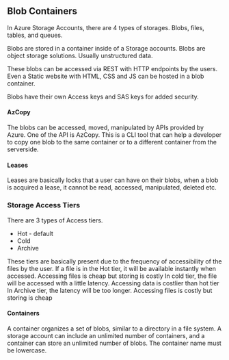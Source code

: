 ## Blob Containers
In Azure Storage Accounts, there are 4 types of storages. Blobs, files, tables, and queues. 

Blobs are stored in a container inside of a Storage accounts. Blobs are object storage solutions. Usually unstructured data. 

These blobs can be accessed via REST with HTTP endpoints by the users. Even a Static website with HTML, CSS and JS can be hosted in a blob container.

Blobs have their own Access keys and SAS keys for added security.

#### AzCopy
The blobs can be accessed, moved, manipulated by APIs provided by Azure. One of the API is AzCopy. This is a CLI tool that can help a developer to copy one blob to the same container or to a different container from the serverside.

#### Leases
Leases are basically locks that a user can have on their blobs, when a blob is acquired a lease, it cannot be read, accessed, manipulated, deleted etc. 

### Storage Access Tiers
There are 3 types of Access tiers. 
- Hot - default
- Cold
- Archive

These tiers are basically present due to the frequency of accessibility of the files by the user. 
If a file is in the Hot tier, it will be available instantly when accessed. Accessing files is cheap but storing is costly
In cold tier, the file will be accessed with a little latency.  Accessing data is costlier than hot tier
In Archive tier, the latency will be too longer. Accessing files is costly but storing is cheap

#### Containers
A container organizes a set of blobs, similar to a directory in a file system. A storage account can include an unlimited number of containers, and a container can store an unlimited number of blobs. The container name must be lowercase.